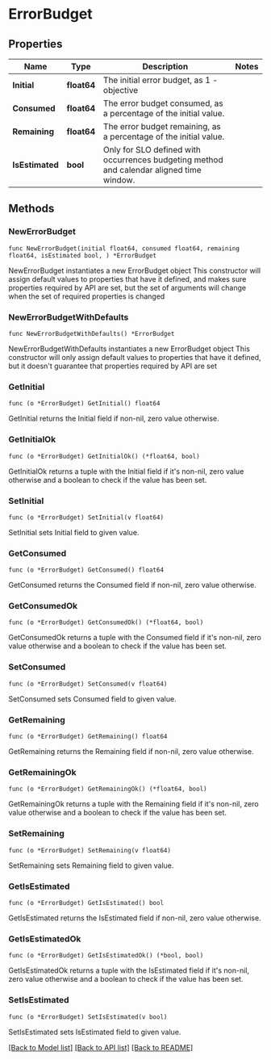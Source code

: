 # ErrorBudget

## Properties

Name | Type | Description | Notes
------------ | ------------- | ------------- | -------------
**Initial** | **float64** | The initial error budget, as 1 - objective | 
**Consumed** | **float64** | The error budget consumed, as a percentage of the initial value. | 
**Remaining** | **float64** | The error budget remaining, as a percentage of the initial value. | 
**IsEstimated** | **bool** | Only for SLO defined with occurrences budgeting method and calendar aligned time window. | 

## Methods

### NewErrorBudget

`func NewErrorBudget(initial float64, consumed float64, remaining float64, isEstimated bool, ) *ErrorBudget`

NewErrorBudget instantiates a new ErrorBudget object
This constructor will assign default values to properties that have it defined,
and makes sure properties required by API are set, but the set of arguments
will change when the set of required properties is changed

### NewErrorBudgetWithDefaults

`func NewErrorBudgetWithDefaults() *ErrorBudget`

NewErrorBudgetWithDefaults instantiates a new ErrorBudget object
This constructor will only assign default values to properties that have it defined,
but it doesn't guarantee that properties required by API are set

### GetInitial

`func (o *ErrorBudget) GetInitial() float64`

GetInitial returns the Initial field if non-nil, zero value otherwise.

### GetInitialOk

`func (o *ErrorBudget) GetInitialOk() (*float64, bool)`

GetInitialOk returns a tuple with the Initial field if it's non-nil, zero value otherwise
and a boolean to check if the value has been set.

### SetInitial

`func (o *ErrorBudget) SetInitial(v float64)`

SetInitial sets Initial field to given value.


### GetConsumed

`func (o *ErrorBudget) GetConsumed() float64`

GetConsumed returns the Consumed field if non-nil, zero value otherwise.

### GetConsumedOk

`func (o *ErrorBudget) GetConsumedOk() (*float64, bool)`

GetConsumedOk returns a tuple with the Consumed field if it's non-nil, zero value otherwise
and a boolean to check if the value has been set.

### SetConsumed

`func (o *ErrorBudget) SetConsumed(v float64)`

SetConsumed sets Consumed field to given value.


### GetRemaining

`func (o *ErrorBudget) GetRemaining() float64`

GetRemaining returns the Remaining field if non-nil, zero value otherwise.

### GetRemainingOk

`func (o *ErrorBudget) GetRemainingOk() (*float64, bool)`

GetRemainingOk returns a tuple with the Remaining field if it's non-nil, zero value otherwise
and a boolean to check if the value has been set.

### SetRemaining

`func (o *ErrorBudget) SetRemaining(v float64)`

SetRemaining sets Remaining field to given value.


### GetIsEstimated

`func (o *ErrorBudget) GetIsEstimated() bool`

GetIsEstimated returns the IsEstimated field if non-nil, zero value otherwise.

### GetIsEstimatedOk

`func (o *ErrorBudget) GetIsEstimatedOk() (*bool, bool)`

GetIsEstimatedOk returns a tuple with the IsEstimated field if it's non-nil, zero value otherwise
and a boolean to check if the value has been set.

### SetIsEstimated

`func (o *ErrorBudget) SetIsEstimated(v bool)`

SetIsEstimated sets IsEstimated field to given value.



[[Back to Model list]](../README.md#documentation-for-models) [[Back to API list]](../README.md#documentation-for-api-endpoints) [[Back to README]](../README.md)


